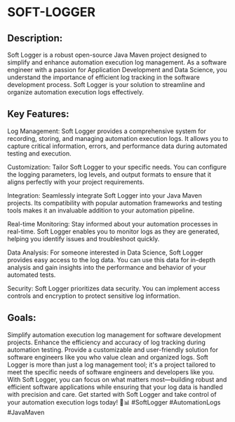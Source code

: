 # SOFT-LOGGER

## Description:
<p>Soft Logger is a robust open-source Java Maven project designed to simplify and enhance automation execution log management. As a software engineer with a passion for Application Development and Data Science, you understand the importance of efficient log tracking in the software development process. Soft Logger is your solution to streamline and organize automation execution logs effectively.</p>

## Key Features:

<p>Log Management: Soft Logger provides a comprehensive system for recording, storing, and managing automation execution logs. It allows you to capture critical information, errors, and performance data during automated testing and execution.</p>

<p>Customization: Tailor Soft Logger to your specific needs. You can configure the logging parameters, log levels, and output formats to ensure that it aligns perfectly with your project requirements.</p>

<p>Integration: Seamlessly integrate Soft Logger into your Java Maven projects. Its compatibility with popular automation frameworks and testing tools makes it an invaluable addition to your automation pipeline.</p>

<p>Real-time Monitoring: Stay informed about your automation processes in real-time. Soft Logger enables you to monitor logs as they are generated, helping you identify issues and troubleshoot quickly.</p>

<p>Data Analysis: For someone interested in Data Science, Soft Logger provides easy access to the log data. You can use this data for in-depth analysis and gain insights into the performance and behavior of your automated tests.</p>

<p>Security: Soft Logger prioritizes data security. You can implement access controls and encryption to protect sensitive log information.</p>

## Goals:

<p>Simplify automation execution log management for software development projects.
Enhance the efficiency and accuracy of log tracking during automation testing.
Provide a customizable and user-friendly solution for software engineers like you who value clean and organized logs.
Soft Logger is more than just a log management tool; it's a project tailored to meet the specific needs of software engineers and developers like you. With Soft Logger, you can focus on what matters most—building robust and efficient software applications while ensuring that your log data is handled with precision and care. Get started with Soft Logger and take control of your automation execution logs today! 🔧📊 #SoftLogger #AutomationLogs #JavaMaven</p>
